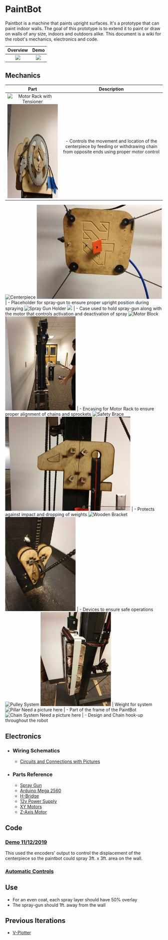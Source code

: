# PaintBot
Paintbot is a machine that paints upright surfaces. It's a prototype that can paint indoor walls. The goal of this prototype is to extend it to paint or draw on walls of any size, indoors and outdoors alike. This document is a wiki for the robot's mechanics, electronics and code.<br/>

| Overview | Demo |
:-------------------------:|:-------------------------:
![](https://user-images.githubusercontent.com/49771001/69208512-aee35780-0b08-11ea-93d2-45092e5c55ee.png) | ![](https://github.com/UniKlo/PaintBot/blob/master/img_gif/demo.gif)

## Mechanics
| Part | Description |
:-------------------------:|:-------------------------:
![Motor Rack with Tensioner](https://github.com/UniKlo/PaintBot/tree/master/Mechanics/MotorRack)<br/><img src="https://github.com/UniKlo/PaintBot/blob/master/img_gif/motor%20rack%20with%20tensioner.jpg" height="300px"> |- Controls the movement and location of the centerpiece by feeding or withdrawing chain from opposite ends using proper motor control
![Centerpiece](https://github.com/UniKlo/PaintBot/tree/master/Mechanics/Centerpiece)
<img src="https://github.com/UniKlo/PaintBot/blob/master/img_gif/center%20piece.jpg" height="300px"/> | - Placeholder for spray-gun to ensure proper upright position during spraying
![Spray Gun Holder](https://github.com/UniKlo/PaintBot/tree/master/Mechanics/SprayGunHolder)
<img src="https://i.imgur.com/Dsu4iA6.jpg" height="300px"/> | - Case used to hold spray-gun along with the motor that controls activation and deactivation of spray
![Motor Block](https://github.com/UniKlo/PaintBot/tree/master/Mechanics/MotorBlock)
<img src="https://github.com/UniKlo/PaintBot/blob/master/img_gif/side.jpg" height="300px"/> | - Encasing for Motor Rack to ensure proper alignment of chains and sprockets
![Safety Brace](https://github.com/UniKlo/PaintBot/tree/master/Mechanics/PulleySystem)
<img src="https://github.com/UniKlo/PaintBot/blob/master/img_gif/safety%20brace.jpg" height="300px"/> | - Protects against impact and dropping of weights
![Wooden Bracket]()
<img src="https://github.com/UniKlo/PaintBot/blob/master/img_gif/safety%20brackets.jpg" height="300px"/> | - Devices to ensure safe operations
![Pulley System](https://github.com/UniKlo/PaintBot/tree/master/Mechanics/PulleyWeights)
<img src="https://github.com/UniKlo/PaintBot/blob/master/img_gif/pulley%20weights.jpg" height="300px"/> | Weight for system
![Pillar](https://github.com/UniKlo/PaintBot/tree/master/Mechanics/Pillar)
Need a picture here | - Part of the frame of the PaintBot
![Chain System](https://github.com/UniKlo/PaintBot/tree/master/Mechanics/ChainSystem)
Need a picture here | - Design and Chain hook-up throughout the robot


## Electronics
  - ### Wiring Schematics
    * [Circuits and Connections with Pictures](https://github.com/UniKlo/PaintBot/tree/master/Electronics/Wiring)
  
  - ###  Parts Reference
    * [Spray Gun](https://www.amazon.com/Graco-257025-Project-Painter-Sprayer/dp/B004Z2090U/ref=asc_df_B004Z2090U/?tag=hyprod-20&linkCode=df0&hvadid=198077767340&hvpos=1o2&hvnetw=g&hvrand=15997159825197345473&hvpone=&hvptwo=&hvqmt=&hvdev=c&hvdvcmdl=&hvlocint=&hvlocphy=9032020&hvtargid=pla-373698499647&psc=1)
    * [Arduino Mega 2560](https://store.arduino.cc/usa/mega-2560-r3)
    * [H-Bridge](https://www.amazon.com/HiLetgo-BTS7960-Driver-Arduino-Current/dp/B00WSN98DC)
    * [12v Power Supply](https://www.amazon.com/MENZO-Universal-Regulated-Switching-Computer/dp/B06VWV5YCH)
    * [XY Motors](https://electricscooterparts.com/motors-my6812.html)
    * [Z-Axis Motor](https://www.makermadecnc.com/product/z-axis-replacement-motor/)

## Code
### [Demo 11/12/2019](https://github.com/UniKlo/PaintBot/tree/master/DEMO_code) <br/>
This used the encoders' output to control the displacement of the centerpiece so the paintbot could spray 3ft. x 3ft. area on the wall.

### [Automatic Controls](https://github.com/UniKlo/PaintBot/tree/master/Automatic_Controls)

## Use
 * For an even coat, each spray layer should have 50% overlay
 * The spray-gun should 1ft. away from the wall
 
## Previous Iterations
 * [V-Plotter](https://github.com/UniKlo/PaintBot/tree/master/Iterations/V-Plotter)
